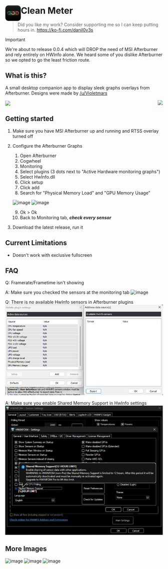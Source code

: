 # <img align="left" src="images/Logo.png" height=50> Clean Meter

> Did you like my work? Consider supporting me so I can keep putting hours in.
> https://ko-fi.com/danil0v3s

> [!IMPORTANT]  
> We're about to release 0.0.4 which will DROP the need of MSI Afterburner and rely entirely on HWInfo alone. We heard some of you dislike Afterburner so we opted to go the least friction route.

## What is this?

A small desktop companion app to display sleek graphs overlays from Afterburner. Designs were made by [/u/Violetmars](https://www.reddit.com/user/Violetmars/)

<img align="right" src="https://github.com/user-attachments/assets/5e797f42-bebc-4d8f-82c8-837fc4b58a07">
<img align="center" src="https://github.com/user-attachments/assets/6c7bd91a-7e9a-4c38-a450-d6e2ce26bcd4">

## Getting started
1. Make sure you have MSI Afterburner up and running and RTSS overlay turned off
2. Configure the Afterburner Graphs
   1. Open Afterburner
   2. Cogwheel
   3. Monitoring
   4. Select plugins (3 dots next to "Active Hardware monitoring graphs")
   5. Select HwInfo.dll
   6. Click setup
   7. Click add
   8. Search for "Physical Memory Load" and "GPU Memory Usage"
   
   ![image](https://github.com/user-attachments/assets/0ad19f39-0fe6-4cb4-95f8-edd343e75e54)
   ![image](https://github.com/user-attachments/assets/3fdb68ad-0f81-42f7-bb0f-5d35ca08fac3)
   
   9. Ok > Ok
   10. Back to Monitoring tab, _**check every sensor**_
4. Download the latest release, run it

## Current Limitations
- Doesn't work with exclusive fullscreen

## FAQ

Q: Framerate/Frametime isn't showing

A: Make sure you checked the sensors at the monitoring tab
![image](https://github.com/user-attachments/assets/34566585-6279-40a0-a099-34167b0f34c7)

Q: There is no available HwInfo sensors in Afterburner plugins
![image](images/qa_clean_meter2.png)

A: Make sure you enable Shared Memory Support in HwInfo settings 
![image](images/qa_clean_meter.png)



## More Images

![image](https://github.com/user-attachments/assets/1fc2ed45-5929-4344-845f-e4ec718dbca6)
![image](https://github.com/user-attachments/assets/801c9c9d-9462-4804-acc7-3fbba77c2a52)
![image](https://github.com/user-attachments/assets/03ba60d5-66d8-474a-9db1-bcd95df8e1da)


